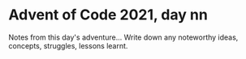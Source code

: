 # Advent of Code 2021, day nn

Notes from this day's adventure... Write down any noteworthy ideas, concepts, struggles, lessons learnt.